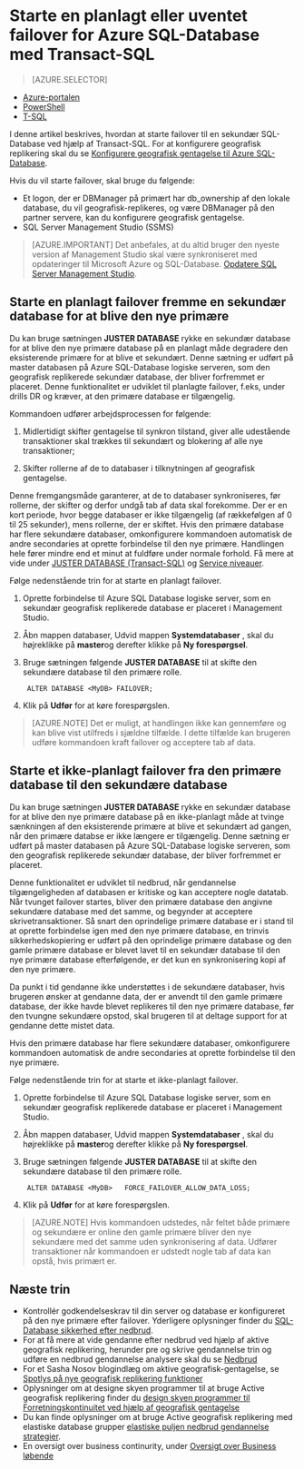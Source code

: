 <properties 
    pageTitle="Starte en planlagt eller uventet failover for Azure SQL-Database med Transact-SQL | Microsoft Azure" 
    description="Starte en planlagt eller uventet failover for Azure SQL-Database ved hjælp af Transact-SQL" 
    services="sql-database" 
    documentationCenter="" 
    authors="CarlRabeler" 
    manager="jhubbard" 
    editor=""/>

<tags
    ms.service="sql-database"
    ms.devlang="NA"
    ms.topic="article"
    ms.tgt_pltfrm="NA"
    ms.workload="data-management"
    ms.date="08/29/2016"
    ms.author="carlrab"/>

# <a name="initiate-a-planned-or-unplanned-failover-for-azure-sql-database-with-transact-sql"></a>Starte en planlagt eller uventet failover for Azure SQL-Database med Transact-SQL


> [AZURE.SELECTOR]
- [Azure-portalen](sql-database-geo-replication-failover-portal.md)
- [PowerShell](sql-database-geo-replication-failover-powershell.md)
- [T-SQL](sql-database-geo-replication-failover-transact-sql.md)


I denne artikel beskrives, hvordan at starte failover til en sekundær SQL-Database ved hjælp af Transact-SQL. For at konfigurere geografisk replikering skal du se [Konfigurere geografisk gentagelse til Azure SQL-Database](sql-database-geo-replication-transact-sql.md).



Hvis du vil starte failover, skal bruge du følgende:

- Et logon, der er DBManager på primært har db_ownership af den lokale database, du vil geografisk-replikeres, og være DBManager på den partner servere, kan du konfigurere geografisk gentagelse.
- SQL Server Management Studio (SSMS)


> [AZURE.IMPORTANT] Det anbefales, at du altid bruger den nyeste version af Management Studio skal være synkroniseret med opdateringer til Microsoft Azure og SQL-Database. [Opdatere SQL Server Management Studio](https://msdn.microsoft.com/library/mt238290.aspx).




## <a name="initiate-a-planned-failover-promoting-a-secondary-database-to-become-the-new-primary"></a>Starte en planlagt failover fremme en sekundær database for at blive den nye primære

Du kan bruge sætningen **JUSTER DATABASE** rykke en sekundær database for at blive den nye primære database på en planlagt måde degradere den eksisterende primære for at blive et sekundært. Denne sætning er udført på master databasen på Azure SQL-Database logiske serveren, som den geografisk replikerede sekundær database, der bliver forfremmet er placeret. Denne funktionalitet er udviklet til planlagte failover, f.eks, under drills DR og kræver, at den primære database er tilgængelig.

Kommandoen udfører arbejdsprocessen for følgende:

1. Midlertidigt skifter gentagelse til synkron tilstand, giver alle udestående transaktioner skal trækkes til sekundært og blokering af alle nye transaktioner;

2. Skifter rollerne af de to databaser i tilknytningen af geografisk gentagelse.  

Denne fremgangsmåde garanterer, at de to databaser synkroniseres, før rollerne, der skifter og derfor undgå tab af data skal forekomme. Der er en kort periode, hvor begge databaser er ikke tilgængelig (af rækkefølgen af 0 til 25 sekunder), mens rollerne, der er skiftet. Hvis den primære database har flere sekundære databaser, omkonfigurere kommandoen automatisk de andre secondaries at oprette forbindelse til den nye primære.  Handlingen hele fører mindre end et minut at fuldføre under normale forhold. Få mere at vide under [JUSTER DATABASE (Transact-SQL)](https://msdn.microsoft.com/library/mt574871.aspx) og [Service niveauer](sql-database-service-tiers.md).


Følge nedenstående trin for at starte en planlagt failover.

1. Oprette forbindelse til Azure SQL Database logiske server, som en sekundær geografisk replikerede database er placeret i Management Studio.

2. Åbn mappen databaser, Udvid mappen **Systemdatabaser** , skal du højreklikke på **master**og derefter klikke på **Ny forespørgsel**.

3. Bruge sætningen følgende **JUSTER DATABASE** til at skifte den sekundære database til den primære rolle.

        ALTER DATABASE <MyDB> FAILOVER;

4. Klik på **Udfør** for at køre forespørgslen.

>[AZURE.NOTE] Det er muligt, at handlingen ikke kan gennemføre og kan blive vist utilfreds i sjældne tilfælde. I dette tilfælde kan brugeren udføre kommandoen kraft failover og acceptere tab af data.


## <a name="initiate-an-unplanned-failover-from-the-primary-database-to-the-secondary-database"></a>Starte et ikke-planlagt failover fra den primære database til den sekundære database

Du kan bruge sætningen **JUSTER DATABASE** rykke en sekundær database for at blive den nye primære database på en ikke-planlagt måde at tvinge sænkningen af den eksisterende primære at blive et sekundært ad gangen, når den primære databse er ikke længere er tilgængelig. Denne sætning er udført på master databasen på Azure SQL-Database logiske serveren, som den geografisk replikerede sekundær database, der bliver forfremmet er placeret.

Denne funktionalitet er udviklet til nedbrud, når gendannelse tilgængeligheden af databasen er kritiske og kan acceptere nogle datatab. Når tvunget failover startes, bliver den primære database den angivne sekundære database med det samme, og begynder at acceptere skrivetransaktioner. Så snart den oprindelige primære database er i stand til at oprette forbindelse igen med den nye primære database, en trinvis sikkerhedskopiering er udført på den oprindelige primære database og den gamle primære database er blevet lavet til en sekundær database til den nye primære database efterfølgende, er det kun en synkronisering kopi af den nye primære.

Da punkt i tid gendanne ikke understøttes i de sekundære databaser, hvis brugeren ønsker at gendanne data, der er anvendt til den gamle primære database, der ikke havde blevet replikeres til den nye primære database, før den tvungne sekundære opstod, skal brugeren til at deltage support for at gendanne dette mistet data.

Hvis den primære database har flere sekundære databaser, omkonfigurere kommandoen automatisk de andre secondaries at oprette forbindelse til den nye primære.

Følge nedenstående trin for at starte et ikke-planlagt failover.

1. Oprette forbindelse til Azure SQL Database logiske server, som en sekundær geografisk replikerede database er placeret i Management Studio.

2. Åbn mappen databaser, Udvid mappen **Systemdatabaser** , skal du højreklikke på **master**og derefter klikke på **Ny forespørgsel**.

3. Bruge sætningen følgende **JUSTER DATABASE** til at skifte den sekundære database til den primære rolle.

        ALTER DATABASE <MyDB>   FORCE_FAILOVER_ALLOW_DATA_LOSS;

4. Klik på **Udfør** for at køre forespørgslen.

>[AZURE.NOTE] Hvis kommandoen udstedes, når feltet både primære og sekundære er online den gamle primære bliver den nye sekundære med det samme uden synkronisering af data. Udfører transaktioner når kommandoen er udstedt nogle tab af data kan opstå, hvis primært er.



## <a name="next-steps"></a>Næste trin   

- Kontrollér godkendelseskrav til din server og database er konfigureret på den nye primære efter failover. Yderligere oplysninger finder du [SQL-Database sikkerhed efter nedbrud](sql-database-geo-replication-security-config.md).
- For at få mere at vide gendanne efter nedbrud ved hjælp af aktive geografisk replikering, herunder pre og skrive gendannelse trin og udføre en nedbrud gendannelse analysere skal du se [Nedbrud](sql-database-disaster-recovery.md)
- For et Sasha Nosov blogindlæg om aktive geografisk-gentagelse, se [Spotlys på nye geografisk replikering funktioner](https://azure.microsoft.com/blog/spotlight-on-new-capabilities-of-azure-sql-database-geo-replication/)
- Oplysninger om at designe skyen programmer til at bruge Active geografisk replikering finder du [design skyen programmer til Forretningskontinuitet ved hjælp af geografisk gentagelse](sql-database-designing-cloud-solutions-for-disaster-recovery.md)
- Du kan finde oplysninger om at bruge Active geografisk replikering med elastiske database grupper [elastiske puljen nedbrud gendannelse strategier](sql-database-disaster-recovery-strategies-for-applications-with-elastic-pool.md).
- En oversigt over business continurity, under [Oversigt over Business løbende](sql-database-business-continuity.md)
